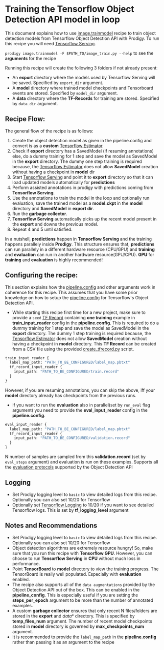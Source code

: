 # Training the Tensorflow Object Detection API model in loop

This document explains how to use [image.trainmodel](../image_train.py) recipe to train object detection models from Tensorflow Object Detection API with Prodigy. To run this recipe you will need [Tensorflow Serving](https://www.tensorflow.org/tfx/guide/serving).

`prodigy image.trainmodel -F $PATH_TO/image_train.py --help` to see the **arguments** for the recipe

Running this recipe will create the following 3 folders if not already present:
*   An **export** directory where the models used by Tensorflow Serving will be saved. Specified by `export_dir` argument.
*   A **model** directory where trained model checkpoints and Tensorboard events are stored. Specified by `model_dir` argument.
*   A **data** directory where the **TF-Records** for training are stored. Specified by `data_dir` argument.

## Recipe Flow:
The general flow of the recipe is as follows:

1. Create the object detection model as given in the pipeline.config and convert is as a **custom** [Tensorflow Estimator](https://www.tensorflow.org/api_docs/python/tf/estimator/Estimator)
2. Check if **export** directory has a SavedModel (if resuming annotations) else, do a dummy training for 1 step and save the model as SavedModel in the **export** directory. The dummy one step training is required because, the [Tensorflow Estimator](https://www.tensorflow.org/api_docs/python/tf/estimator/Estimator) does not allow **SavedModel** creation without having a checkpoint in **model** dir
3. Start [Tensorflow Serving](https://www.tensorflow.org/tfx/guide/serving) and point it to **export** directory so that it can load updated models automatically for **predictions**
4. Perform assisted annotations in prodigy with predictions coming from **Tensorflow Serving**.
5. Use the annotations to train the model in the loop and optionally run evaluation, save the trained model as a **model.ckpt** in the **model** directory and **SavedModel** in **export dir**.
6. Run the **garbage collector**.
7. **Tensorflow Serving** automatically picks up the recent model present in the **export** and downs the previous model.
8. Repeat 4 and 5 until satisfied.

In a nutshell, **predictions** happen in **Tensorflow Serving** and the training happens parallely inside **Prodigy**. This structure ensures that, **predictions** can run parallely in a different hardware resource (CPU/GPU) and **training** and **evaluation** can run in another hardware resource(GPU/CPU). **GPU** for **training** and **evaluation** is highly recommended!

## Configuring the recipe:
This section explains how the [pipeline.config](https://github.com/tensorflow/models/tree/master/research/object_detection/samples/configs) and other arguments work in coherence for this recipe. This assumes that you have some prior knowledge on how to setup the [pipeline.config](https://github.com/tensorflow/models/tree/master/research/object_detection/samples/configs) for Tensorflow's Object Detection API.

* While starting this recipe first time for a new project, make sure to provide a `seed` [TF Record](https://www.tensorflow.org/tutorials/load_data/tf_records) containing **one training** example in **train_input_reader** config in the **pipeline.config**. This is required to do a dummy training for 1 step and save the model as SavedModel in the **export** directory. The dummy 1 step training is required because, the [Tensorflow Estimator](https://www.tensorflow.org/api_docs/python/tf/estimator/Estimator) does not allow **SavedModel** creation without having a checkpoint in **model** directory. This **TF Record** can be created from a CSV file using the provided [create_tfrecord.py](../misc/create_tfrecord.py) script.
```python
train_input_reader {
  label_map_path: "PATH_TO_BE_CONFIGURED/label_map.pbtxt"
  tf_record_input_reader {
    input_path: "PATH_TO_BE_CONFIGURED/train.record"
  }
}
```
However, if you are resuming annotations, you can skip the above, iff your **model** directory already has checkpoints from the previous runs.
* If you want to run the **evaluation** also in parallel(set by `run_eval` flag argument) you need to provide the **eval_input_reader** config in the **pipeline.config**.
```python
eval_input_reader {
  label_map_path: "PATH_TO_BE_CONFIGURED/label_map.pbtxt"
  tf_record_input_reader {
    input_path: "PATH_TO_BE_CONFIGURED/validation.record"
  }
}
```
N number of samples are sampled from this **validation.record** (set by `eval_steps` argument) and evaluation is run on these examples. Supports all the [evaluation protocols](https://github.com/tensorflow/models/blob/master/research/object_detection/g3doc/evaluation_protocols.md) supported by the Object Detection API

## Logging
* Set Prodigy logging level to `basic` to view detailed logs from this recipe. Optionally you can also set 10/20 for Tensorflow
* Optionally set [Tensorflow Logging](https://www.tensorflow.org/api_docs/python/tf/logging) to 10/20 if you want to see detailed Tensorflow logs. This is set by **tf_logging_level** argument

## Notes and Recommendations
* Set Prodigy logging level to `basic` to view detailed logs from this recipe. Optionally you can also set 10/20 for Tensorflow
* Object detection algorithms are extremely resource hungry! So, make sure that you run this recipe with **Tensorflow GPU**. However, you can choose to run **Tensorflow Serving** in **CPU** without much loss in performance.
* Point **TensorBoard** to **model** directory to view the training progress. The TensorBoard is really well populated. Especially with **evaluation** enabled.
* The recipe also supports all of the `data augmentations` provided by the Object Detection API out of the box. This can be enabled in the **pipeline_config**. This is especially useful if you are setting the **steps_per_epoch** argument to be more than the number of annotated examples.
* A custom **garbage collector** ensures that only recent N files/folders are stored in the **export** and *data** directory. This is specified by **temp_files_num** argument. The number of recent model checkpoints stored in **model** directory is governed by **max_checkpoints_num** argument.
* It is recommended to provide the `label_map_path` in the **pipeline.config** rather than passing it as an argument to the recipe
